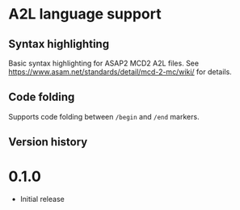# A2L language support

## Syntax highlighting
Basic syntax highlighting for ASAP2 MCD2 A2L files. See https://www.asam.net/standards/detail/mcd-2-mc/wiki/ for details.

## Code folding
Supports code folding between `/begin` and `/end` markers.

## Version history

# 0.1.0
* Initial release